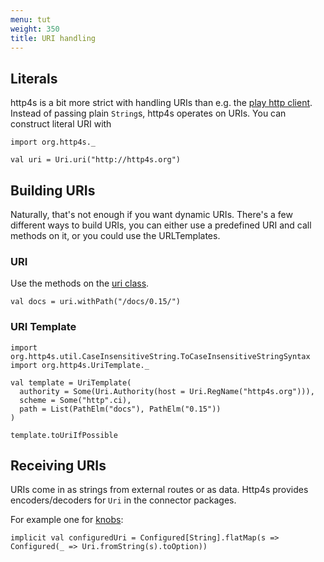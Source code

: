 ```yaml
---
menu: tut
weight: 350
title: URI handling
---
```


## Literals

http4s is a bit more strict with handling URIs than e.g. the [play http client].
Instead of passing plain `String`s, http4s operates on URIs. You can construct
literal URI with

```tut:book
import org.http4s._

val uri = Uri.uri("http://http4s.org")
```

## Building URIs

Naturally, that's not enough if you want dynamic URIs. There's a few different
ways to build URIs, you can either use a predefined URI and call methods on it,
or you could use the URLTemplates.

### URI

Use the methods on the [uri class].

```tut:book
val docs = uri.withPath("/docs/0.15/")
```

### URI Template

```tut:book
import org.http4s.util.CaseInsensitiveString.ToCaseInsensitiveStringSyntax
import org.http4s.UriTemplate._

val template = UriTemplate(
  authority = Some(Uri.Authority(host = Uri.RegName("http4s.org"))),
  scheme = Some("http".ci),
  path = List(PathElm("docs"), PathElm("0.15"))
)

template.toUriIfPossible
```

## Receiving URIs
URIs come in as strings from external routes or as data. Http4s provides
encoders/decoders for `Uri` in the connector packages.

For example one for [knobs]:

```
implicit val configuredUri = Configured[String].flatMap(s => Configured(_ => Uri.fromString(s).toOption))
```

[play http client]: https://www.playframework.com/documentation/2.5.x/api/scala/index.html#play.api.libs.ws.WS$
[uri class]: http://http4s.org/v0.15/api/#org.http4s.Uri
[knobs]: https://github.com/Verizon/knobs
